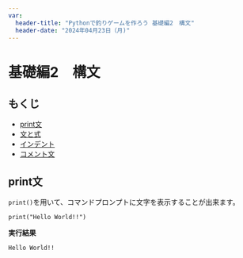 ```yaml
---
var:
  header-title: "Pythonで釣りゲームを作ろう 基礎編2　構文"
  header-date: "2024年04月23日（月)"
---
```


# 基礎編2　構文 

## もくじ

-  [print文](basic02.html#print文) 
-  [文と式](basic02.html#文と式) 
-  [インデント](basic02.html#インデント) 
-  [コメント文](basic02.html#コメント文) 

## print文
`print()`を用いて、コマンドプロンプトに文字を表示することが出来ます。
</br>

```python{.numberLines caption="HelloWorld.py"}
print("Hello World!!")
```

**<i class="fa-solid fa-terminal"></i> 実行結果**

```
Hello World!!
```

</br>
